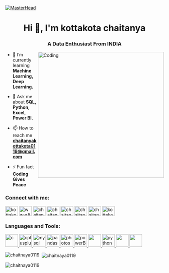 [![MasterHead](https://wallpapercave.com/wp/wp4748439.jpg)](https://rishavchanda.io)
<h1 align="center">Hi 👋, I'm kottakota chaitanya</h1>
<h3 align="center">A Data Enthusiast From INDIA</h3>
<img align="right" alt="Coding" width="400" src="https://sithcomputers.com/wp-content/uploads/2023/03/Data-Science.gif">

- 🌱 I’m currently learning **Machine Learning, Deep Learning.**

- 💬 Ask me about **SQL, Python, Excel, Power BI.**

- 📫 How to reach me **chaitanyakottakota0119@gmail.com**

- ⚡ Fun fact **Coding Gives Peace**

<h3 align="left">Connect with me:</h3>
<p align="left">
<a href="https://twitter.com/kottakotachaitu" target="blank"><img align="center" src="https://encrypted-tbn0.gstatic.com/images?q=tbn:ANd9GcS9oxGs2Q6cu21P7YFiRtddUxew4cI1-M6uN8VeYPZCnw&s" alt="kottakotachaitu" height="30" width="40" /></a>
<a href="https://linkedin.com/in/www.linkedin.com/in/kottakota-chaitanya-440168222" target="blank"><img align="center" src="https://encrypted-tbn0.gstatic.com/images?q=tbn:ANd9GcRXIqWFOSyZrmKT710Xcf2RX96m57TCFlyp-xcLbew&s" alt="www.linkedin.com/in/kottakota-chaitanya-440168222" height="30" width="40" /></a>
<a href="https://kaggle.com/chaitanya0119" target="blank"><img align="center" src="https://encrypted-tbn0.gstatic.com/images?q=tbn:ANd9GcR6Dzo39Q8kdzSqn4p8dtElbQgHi6udygef6AWDGlVBnQ&s" alt="chaitanya0119" height="30" width="40" /></a>
<a href="https://fb.com/chaitanya.kottakotta" target="blank"><img align="center" src="https://upload.wikimedia.org/wikipedia/commons/thumb/5/51/Facebook_f_logo_%282019%29.svg/2048px-Facebook_f_logo_%282019%29.svg.png" alt="chaitanya.kottakotta" height="30" width="40" /></a>
<a href="https://instagram.com/chaitanya_kottakota" target="blank"><img align="center" src="https://encrypted-tbn0.gstatic.com/images?q=tbn:ANd9GcRc6tJFzIpbBPSTREGZxWZ-0_yxeA8M-Wpi7ZnHP9RPTA&s" alt="chaitanya_kottakota" height="30" width="40" /></a>
<a href="https://www.hackerrank.com/chaitanya0119" target="blank"><img align="center" src="https://upload.wikimedia.org/wikipedia/commons/thumb/4/40/HackerRank_Icon-1000px.png/800px-HackerRank_Icon-1000px.png" alt="chaitanya0119" height="30" width="40" /></a>
<a href="https://www.leetcode.com/chaitanya_kottakota" target="blank"><img align="center" src="https://github-production-user-asset-6210df.s3.amazonaws.com/49821470/244888430-3b30b00f-e39f-4dea-9aea-0e71557ff669.jpg" alt="chaitanya_kottakota" height="30" width="40" /></a>
<a href="https://auth.geeksforgeeks.org/user/kottakotachaitanya" target="blank"><img align="center" src="https://media.geeksforgeeks.org/wp-content/uploads/20210511160813/g4g.jpg" alt="kottakotachaitanya" height="30" width="40" /></a>
</p>

<h3 align="left">Languages and Tools:</h3>
<p align="left"> <a href="https://www.cprogramming.com/" target="_blank" rel="noreferrer"> <img src="https://upload.wikimedia.org/wikipedia/commons/thumb/1/18/C_Programming_Language.svg/1200px-C_Programming_Language.svg.png" alt="c" width="40" height="40"/> </a> <a href="https://www.w3schools.com/cpp/" target="_blank" rel="noreferrer"> <img src="https://w7.pngwing.com/pngs/46/626/png-transparent-c-logo-the-c-programming-language-computer-icons-computer-programming-source-code-programming-miscellaneous-template-blue-thumbnail.png" alt="cplusplus" width="40" height="40"/> </a> <a href="https://www.mysql.com/" target="_blank" rel="noreferrer"> <img src="https://www.logo.wine/a/logo/MySQL/MySQL-Logo.wine.svg" alt="mysql" width="40" height="40"/> </a> <a href="https://pandas.pydata.org/" target="_blank" rel="noreferrer"> <img src="https://seeklogo.com/images/P/pandas-logo-776F6D45BB-seeklogo.com.png" alt="pandas" width="40" height="40"/> </a> <a href="https://www.photoshop.com/en" target="_blank" rel="noreferrer"> <img src="https://logos-world.net/wp-content/uploads/2020/11/Adobe-Photoshop-Logo-2019-2020.png" alt="photoshop" width="40" height="40"/> </a> <a href="https://powerbi.microsoft.com/en-us/" rel="norferrer"> <img src="https://upload.wikimedia.org/wikipedia/commons/thumb/c/cf/New_Power_BI_Logo.svg/1200px-New_Power_BI_Logo.svg.png" target="_blank"  alt="powerBI" width="40" height="40"/> </a> <a href="https://www.microsoft.com/en-in/microsoft-365/excel" target="_blank" rel="noreferrer"> <img src="https://upload.wikimedia.org/wikipedia/commons/thumb/3/34/Microsoft_Office_Excel_%282019%E2%80%93present%29.svg/2203px-Microsoft_Office_Excel_%282019%E2%80%93present%29.svg.png"width="40" height="40"/> </a> <a href="https://www.python.org" target="_blank" rel="noreferrer"> <img src="https://qph.cf2.quoracdn.net/main-qimg-28cadbd02699c25a88e5c78d73c7babc" alt="python" width="40" height="40"/> </a> <a href="https://code.visualstudio.com/" target="_blank" rel="noreferrer"> <img src="https://code.visualstudio.com/assets/branding/app-icon.png"width="40" height="40"/> </a>  <a href="https://jupyter.org/" target="_blank" rel="noreferrer"> <img src="https://technology.amis.nl/wp-content/uploads/2020/11/image-27.png"width="40" height="40"/> </a>  </p>

<p><img align="left" src="https://github-readme-stats.vercel.app/api/top-langs?username=chaitnaya0119&show_icons=true&locale=en&layout=compact" alt="chaitnaya0119" /></p>

<p>&nbsp;<img align="center" src="https://github-readme-stats.vercel.app/api?username=chaitnaya0119&show_icons=true&locale=en" alt="chaitnaya0119" /></p>

<p><img align="center" src="https://github-readme-streak-stats.herokuapp.com/?user=chaitnaya0119&" alt="chaitnaya0119" /></p>




<!---
chaitnaya0119/chaitnaya0119 is a ✨ special ✨ repository because its `README.md` (this file) appears on your GitHub profile.
You can click the Preview link to take a look at your changes.
--->
